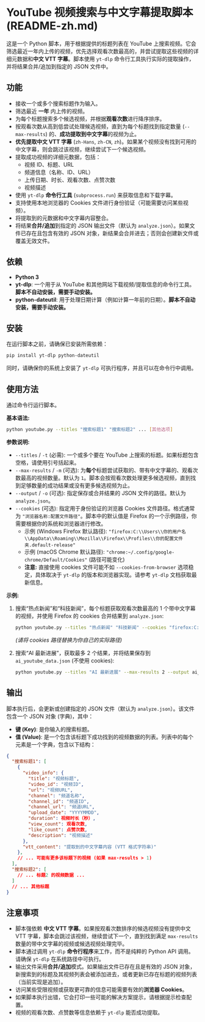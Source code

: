 # YouTube 视频搜索与中文字幕提取脚本 (README-zh.md)

这是一个 Python 脚本，用于根据提供的标题列表在 YouTube 上搜索视频。它会筛选最近一年内上传的视频，优先选择观看次数最高的，并尝试提取这些视频的详细元数据和**中文 VTT 字幕**。脚本使用 `yt-dlp` 命令行工具执行实际的提取操作，并将结果合并/追加到指定的 JSON 文件中。

## 功能

*   接收一个或多个搜索标题作为输入。
*   筛选最近 **一年** 内上传的视频。
*   为每个标题搜索多个候选视频，并根据**观看次数**进行降序排序。
*   按观看次数从高到低尝试处理候选视频，直到为每个标题找到指定数量 (`--max-results`) 的、**成功提取到中文字幕**的视频为止。
*   **优先提取中文 VTT 字幕** (`zh-Hans`, `zh-CN`, `zh`)。如果某个视频没有找到可用的中文字幕，则会跳过该视频，继续尝试下一个候选视频。
*   提取成功视频的详细元数据，包括：
    *   视频 ID、标题、URL
    *   频道信息（名称、ID、URL）
    *   上传日期、时长、观看次数、点赞次数
    *   视频描述
*   使用 `yt-dlp` **命令行工具** (`subprocess.run`) 来获取信息和下载字幕。
*   支持使用本地浏览器的 Cookies 文件进行身份验证（可能需要访问某些视频）。
*   将提取到的元数据和中文字幕内容整合。
*   将结果**合并/追加**到指定的 JSON 输出文件（默认为 `analyze.json`）。如果文件已存在且包含有效的 JSON 对象，新结果会合并进去；否则会创建新文件或覆盖无效文件。

## 依赖

*   **Python 3**
*   **yt-dlp**: 一个用于从 YouTube 和其他网站下载视频/提取信息的命令行工具。**脚本不自动安装，需要手动安装。**
*   **python-dateutil**: 用于处理日期计算（例如计算一年前的日期）。**脚本不自动安装，需要手动安装。**

## 安装

在运行脚本之前，请确保已安装所需依赖：

```bash
pip install yt-dlp python-dateutil
```

同时，请确保你的系统上安装了 `yt-dlp` 可执行程序，并且可以在命令行中调用。

## 使用方法

通过命令行运行脚本。

**基本语法:**

```bash
python youtube.py --titles "搜索标题1" "搜索标题2" ... [其他选项]
```

**参数说明:**

*   `--titles` / `-t` (必需): 一个或多个要在 YouTube 上搜索的标题。如果标题包含空格，请使用引号括起来。
*   `--max-results` / `-m` (可选): 为**每个**标题尝试获取的、带有中文字幕的、观看次数最高的视频数量。默认为 `1`。脚本会按观看次数处理更多候选视频，直到找到足够数量的成功结果或没有更多候选视频为止。
*   `--output` / `-o` (可选): 指定保存或合并结果的 JSON 文件的路径。默认为 `analyze.json`。
*   `--cookies` (可选): 指定用于身份验证的浏览器 Cookies 文件路径。格式通常为 `"浏览器名称:配置文件路径"`。脚本中的默认值是 Firefox 的一个示例路径，你需要根据你的系统和浏览器进行修改。
    *   示例 (Windows Firefox 默认路径): `"firefox:C:\\Users\\你的用户名\\AppData\\Roaming\\Mozilla\\Firefox\\Profiles\\你的配置文件夹.default-release"`
    *   示例 (macOS Chrome 默认路径): `"chrome:~/.config/google-chrome/Default/Cookies"` (路径可能变化)
    *   **注意:** 直接使用 cookies 文件可能不如 `--cookies-from-browser` 选项稳定，具体取决于 `yt-dlp` 的版本和浏览器实现。请参考 `yt-dlp` 文档获取最新信息。

**示例:**

1.  搜索“热点新闻”和“科技新闻”，每个标题获取观看次数最高的 1 个带中文字幕的视频，并使用 Firefox 的 cookies 合并结果到 `analyze.json`:
    ```bash
    python youtube.py --titles "热点新闻" "科技新闻" --cookies "firefox:C:\\Users\\你的用户名\\AppData\\Roaming\\Mozilla\\Firefox\\Profiles\\你的配置文件夹.default-release"
    ```
    *(请将 cookies 路径替换为你自己的实际路径)*

2.  搜索“AI 最新进展”，获取最多 2 个结果，并将结果保存到 `ai_youtube_data.json` (不使用 cookies):
    ```bash
    python youtube.py --titles "AI 最新进展" --max-results 2 --output ai_youtube_data.json
    ```

## 输出

脚本执行后，会更新或创建指定的 JSON 文件（默认为 `analyze.json`）。该文件包含一个 JSON 对象 (字典)，其中：

*   **键 (Key)**: 是你输入的搜索标题。
*   **值 (Value)**: 是一个包含该标题下成功找到的视频数据的列表。列表中的每个元素是一个字典，包含以下结构：

```json
{
  "搜索标题1": [
    {
      "video_info": {
        "title": "视频标题",
        "video_id": "视频ID",
        "url": "视频URL",
        "channel": "频道名称",
        "channel_id": "频道ID",
        "channel_url": "频道URL",
        "upload_date": "YYYYMMDD",
        "duration": 视频时长（秒）,
        "view_count": 观看次数,
        "like_count": 点赞次数,
        "description": "视频描述"
      },
      "vtt_content": "提取到的中文字幕内容 (VTT 格式字符串)"
    },
    // ... 可能有更多该标题下的视频 (如果 max-results > 1)
  ],
  "搜索标题2": [
    // ... 标题2 的视频数据 ...
  ]
  // ... 其他标题
}
```

## 注意事项

*   脚本强依赖 **中文 VTT 字幕**。如果按观看次数排序的候选视频没有提供中文 VTT 字幕，脚本会跳过该视频，继续尝试下一个，直到找到满足 `max-results` 数量的带中文字幕的视频或候选视频处理完毕。
*   脚本通过调用 `yt-dlp` **命令行程序**来工作，而不是纯粹的 Python API 调用。请确保 `yt-dlp` 在系统路径中可执行。
*   输出文件采用**合并/追加**模式。如果输出文件已存在且是有效的 JSON 对象，新搜索到的标题及其视频列表会被添加进去，或者更新已存在标题的视频列表（当前实现是追加）。
*   访问某些受限视频或获取更可靠的信息可能需要有效的**浏览器 Cookies**。
*   如果脚本执行出错，它会打印一些可能的解决方案提示，请根据提示检查配置。
*   视频的观看次数、点赞数等信息依赖于 `yt-dlp` 能否成功提取。